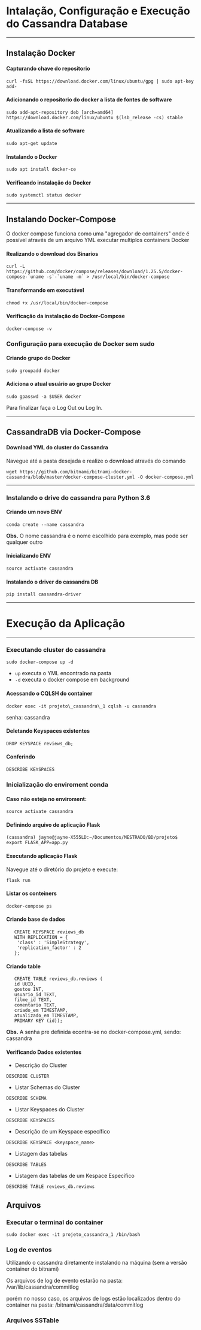 # Intalação, Configuração e Execução do Cassandra Database

-----
## Instalação Docker

#### Capturando chave do repositorio

``curl -fsSL https://download.docker.com/linux/ubuntu/gpg | sudo apt-key add-``

#### Adicionando o repositorio do docker a lista de fontes de software

``sudo add-apt-repository deb [arch=amd64] https://download.docker.com/linux/ubuntu $(lsb_release -cs) stable``

#### Atualizando a lista de software 

``sudo apt-get update``

#### Instalando o Docker 

``sudo apt install docker-ce``

#### Verificando instalação do Docker

``sudo systemctl status docker``




-----

## Instalando Docker-Compose

O docker compose funciona como uma "agregador de containers" onde é possível através de um arquivo YML 
executar multiplos containers Docker

#### Realizando o download dos Binarios

``curl -L https://github.com/docker/compose/releases/download/1.25.5/docker-compose-`uname -s`-`uname -m` > /usr/local/bin/docker-compose``

#### Transformando em executável

``chmod +x /usr/local/bin/docker-compose``

#### Verificação da instalação do Docker-Compose

```docker-compose -v```


### Configuração para execução de Docker sem sudo

#### Criando grupo do Docker

```sudo groupadd docker```

#### Adiciona o atual usuário ao grupo Docker

```sudo gpasswd -a $USER docker```

Para finalizar faça o Log Out ou Log In.




-----

## CassandraDB via Docker-Compose

#### Download YML do cluster do Cassandra

Navegue até a pasta desejada e realize o download através do comando

``wget https://github.com/bitnami/bitnami-docker-cassandra/blob/master/docker-compose-cluster.yml -O docker-compose.yml``



------
### Instalando o drive do cassandra para Python 3.6


#### Criando um novo ENV

```conda create --name cassandra```

**Obs.** O nome cassandra é o nome escolhido para exemplo, mas pode ser qualquer outro

#### Inicializando ENV

```source activate cassandra```

#### Instalando o driver do cassandra DB

```pip install cassandra-driver```


-----

# Execução da Aplicação


-----

### Executando cluster do cassandra

```sudo docker-compose up -d```

* ```up``` executa o YML encontrado na pasta
* ```-d``` executa o docker compose em background


#### Acessando o CQLSH do container 

```docker exec -it projeto\_cassandra\_1 cqlsh -u cassandra```

senha: cassandra





#### Deletando Keyspaces existentes

```DROP KEYSPACE reviews_db;```

#### Conferindo

```DESCRIBE KEYSPACES```


### Inicialização do enviroment conda 

#### Caso não esteja no enviroment:

```source activate cassandra```

#### Definindo arquivo de aplicação Flask

```(cassandra) jayne@jayne-X555LD:~/Documentos/MESTRADO/BD/projeto$ export FLASK_APP=app.py```

#### Executando aplicação Flask

Navegue até o diretório do projeto e execute:

```flask run```


#### Listar os conteiners

```docker-compose ps```


#### Criando base de dados 

       CREATE KEYSPACE reviews_db 
       WITH REPLICATION = { 
        'class' : 'SimpleStrategy', 
        'replication_factor' : 2
       };

#### Criando table

       CREATE TABLE reviews_db.reviews (
       id UUID, 
       gostou INT, 
       usuario_id TEXT, 
       filme_id TEXT,
       comentario TEXT,
       criado_em TIMESTAMP,
       atualizado_em TIMESTAMP,
       PRIMARY KEY (id));

**Obs.** A senha pre definida econtra-se no docker-compose.yml, sendo: cassandra


####  Verificando Dados  existentes

- Descrição do Cluster

```DESCRIBE CLUSTER```

- Listar Schemas do Cluster

```DESCRIBE SCHEMA```

- Listar Keyspaces do Cluster

```DESCRIBE KEYSPACES```

-  Descrição de um Keyspace específico

```DESCRIBE KEYSPACE <keyspace_name>```

- Listagem das tabelas

```DESCRIBE TABLES```

- Listagem das tabelas de um Kespace Específico

```DESCRIBE TABLE reviews_db.reviews```


## Arquivos

### Executar o terminal do container

```sudo docker exec -it projeto_cassandra_1 /bin/bash```

### Log de eventos

Utilizando o cassandra diretamente instalando na máquina (sem a versão container do bitnami)

Os arquivos de log de evento estarão na pasta: /var/lib/cassandra/commitlog

porém no nosso caso, os arquivos de logs estão localizados dentro do container na pasta: /bitnami/cassandra/data/commitlog

### Arquivos SSTable
